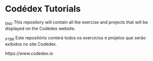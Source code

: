 <h1>Codédex Tutorials</h1>
<p><sub>ENG</sub> This repository will contain all the exercise and projects that will be displayed on the Codédex website.</p>
<p><sub>PTBR</sub> Este repositório conterá todos os exercícios e projetos que serão exibidos no site Codédex.</p>
https://www.codedex.io
